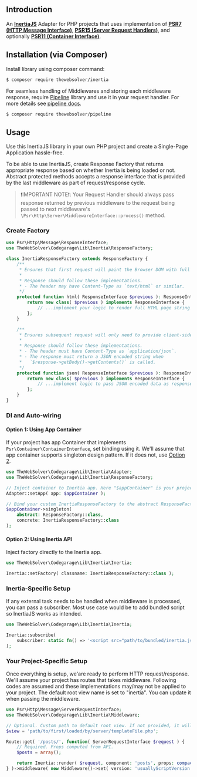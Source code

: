 ## Introduction
An **[InertiaJS][Inertia]** Adapter for PHP projects that uses implementation of **[PSR7 (HTTP Message Interface)][PSR7]**, **[PSR15 (Server Request Handlers)][PSR15]**, and optionally **[PSR11 (Container Interface)][PSR11]**.

## Installation (via Composer)
Install library using composer command:
```sh
$ composer require thewebsolver/inertia
```

For seamless handling of Middlewares and storing each middleware response, require [Pipeline][pipeline] library and use it in your request handler. For more details see [pipeline docs][pipelineDocs].

```sh
$ composer require thewebsolver/pipeline
```

## Usage
Use this InertiaJS library in your own PHP project and create a Single-Page Application hassle-free.

To be able to use InertiaJS, create Response Factory that returns appropriate response based on whether Inertia is being loaded or not. Abstract protected methods accepts a response interface that is provided by the last middleware as part of request/response cycle.

> ❗IMPORTANT NOTE❗: Your Request Handler should always pass response returned by previous middleware to the request being passed to next middleware's `\Psr\Http\Server\MiddlewareInterface::process()` method.

### Create Factory
```php
use Psr\Http\Message\ResponseInterface;
use TheWebSolver\Codegarage\Lib\Inertia\ResponseFactory;

class InertiaResponseFactory extends ResponseFactory {
	/**
	 * Ensures that first request will paint the Browser DOM with full HTML page.
	 *
	 * Response should follow these implementations.
	 * - The header may have Content-Type as `text/html` or similar.
	 */
	protected function html( ResponseInterface $previous ): ResponseInterface {
		return new class( $previous ) implements ResponseInterface {
			// ...implement your logic to render full HTML page string as response body.
		};
	}

	/**
	 * Ensures subsequent request will only need to provide client-side props and no more server-side reloads.
	 *
	 * Response should follow these implementations.
	 * - The header must have Content-Type as `application/json`.
	 * - The response must return a JSON encoded string when
	 *   `$response->getBody()->getContents()` is called.
	 */
	protected function json( ResponseInterface $previous ): ResponseInterface {
		return new class( $previous ) implements ResponseInterface {
			// ...implement logic to pass JSON encoded data as response body.
		};
	}
}
```

### DI and Auto-wiring
#### Option 1: Using App Container
If your project has app Container that implements `Psr\Container\ContainerInterface`, set binding using it. We'll assume that app container supports singleton design pattern. If it does not, use [Option 2](#option-2-using-inertia-api).

```php
use TheWebSolver\Codegarage\Lib\Inertia\Adapter;
use TheWebSolver\Codegarage\Lib\Inertia\ResponseFactory;

// Inject container to Inertia app. Here "$appContainer" is your project container.
Adapter::setApp( app: $appContainer );

// Bind your custom InertiaResponseFactory to the abstract ResponseFactory as a singleton.
$appContainer->singleton(
	abstract: ResponseFactory::class,
	concrete: InertiaResponseFactory::class
);
```

#### Option 2: Using Inertia API
Inject factory directly to the Inertia app.

```php
use TheWebSolver\Codegarage\Lib\Inertia\Inertia;

Inertia::setFactory( classname: InertiaResponseFactory::class );
```

### Inertia-Specific Setup
If any external task needs to be handled when middleware is processed, you can pass a subscriber. Most use case would be to add bundled script so InertiaJS works as intended.

```php
use TheWebSolver\Codegarage\Lib\Inertia\Inertia;

Inertia::subscribe(
	subscriber: static fn() => '<script src="path/to/bundled/inertia.js">'
);
```

### Your Project-Specific Setup
Once everything is setup, we'are ready to perform HTTP request/response. We'll assume your project has routes that takes middleware. Following codes are assumed and these implementations may/may not be applied to your project. The default root view name is set to "inertia". You can update it when passing the middleware.

```php
use Psr\Http\Message\ServerRequestInterface;
use TheWebSolver\Codegarage\Lib\Inertia\Middleware;

// Optional. Custom path to default root view. If not provided, it will search for php file named "inertia".
$view = 'path/to/first/loaded/by/server/templateFile.php';

Route::get( '/posts/', function( ServerRequestInterface $request ) {
	// Required. Props computed from API.
	$posts = array();

	return Inertia::render( $request, component: 'posts', props: compact( 'posts' ) );
} )->middleware( new Middleware()->set( version: 'usuallyScriptVersion', rootView: $view ) );
```

<!-- MARKDOWN LINKS -->
<!-- https://www.markdownguide.org/basic-syntax/#reference-style-links -->
[Inertia]: https://inertiajs.com/
[PSR7]: https://www.php-fig.org/psr/psr-7/
[PSR11]: https://www.php-fig.org/psr/psr-11/
[PSR15]: https://www.php-fig.org/psr/psr-15/
[pipeline]: https://github.com/TheWebSolver/pipeline
[pipelineDocs]: https://github.com/TheWebSolver/pipeline#psr-7--psr-15-bridge
